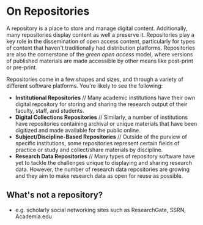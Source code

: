 # On Repositories

A repository is a place to store and manage digital content. Additionally, many repositories display content as well a preserve it. Repositories play a key role in the dissemination of open access content, particularly for types of content that haven't traditionally had distribution platforms. Repositories are also the cornerstone of the *green open access* model, where versions of published materials are made accessible by other means like post-print or pre-print. 

Repositories come in a few shapes and sizes, and through a variety of different software platforms. You're likely to see the following:


- **Institutional Repositories** // Many academic institutions have their own digital repository for storing and sharing the research output of their faculty, staff, and students. 
- **Digital Collections Repositories** // Similarly, a number of institutions have repositories containing archival or unique materials that have been digitized and made available for the public online.
- **Subject/Discipline-Based Repositories** // Outside of the purview of specific institutions, some repositories represent certain fields of practice or study and collect/share materials by discipline. 
- **Research Data Repositories** // Many types of repository software have yet to tackle the challenges unique to displaying and sharing research data. However, the number of research data repositories are growing and they aim to make research data as open for reuse as possible. 



## What's not a repository? 
- e.g. scholarly social networking sites such as ResearchGate, SSRN, Academia.edu





